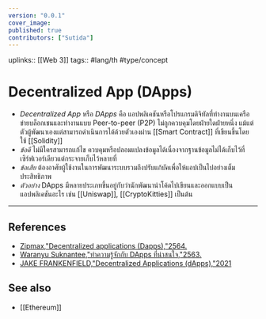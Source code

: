```yaml
---
version: "0.0.1"
cover_image:
published: true
contributors: ["Sutida"]
---
```

uplinks:: [[Web 3]]
tags:: #lang/th #type/concept

# Decentralized App (DApps)
- *Decentralized App* หรือ *DApps* คือ แอปพลิเคชันหรือโปรแกรมดิจิทัลที่ทำงานบนเครือข่ายบล็อกเชนและทำงานแบบ Peer-to-peer (P2P) ไม่ถูกควบคุมโดยฝ่ายใดฝ่ายหนึ่ง แม้แต่ตัวผู้พัฒนาเองแต่สามารถดำเนินการได้ด้วยตัวเองผ่าน [[Smart Contract]] ที่เขียนขึ้นโดยใช้ [[Solidity]]
- *ข้อดี* ไม่มีใครสามารถเเก้ไข ควบคุมหรือปลอมแปลงข้อมูลได้เนื่องจากฐานข้อมูลไม่ได้เก็บไว้ที่เซิร์ฟเวอร์เดียวแต่กระจายเก็บไว้หลายที่ 
- *ข้อเสีย* ต้องอาศัยผู้ใช้งานในการพัฒนาระบบรวมถึงปรับแก้บัคเพื่อให้แอปเป็นไปอย่างเต็มประสิทธิภาพ 
- *ตัวอย่าง* DApps มีหลายประเภทขึ้นอยู่กับว่านักพัฒนานำโค้ดไปเขียนและออกแบบเป็นแอปพลิเคชันอะไร เช่น [[Uniswap]], [[CryptoKitties]] เป็นต้น
---
## References
- [Zipmax,"Decentralized applications (Dapps),"2564.](https://zipmex.com/th/glossary/dapps/)
- [Waranyu Suknantee,"ทำความรู้จักกับ DApps ที่น่าสนใจ,"2563.](https://medium.com/bitkub/dapps-35ef97fa2495)
- [JAKE FRANKENFIELD,"Decentralized Applications (dApps),"2021](https://www.investopedia.com/terms/d/decentralized-applications-dapps.asp)
## See also
- [[Ethereum]]
 

